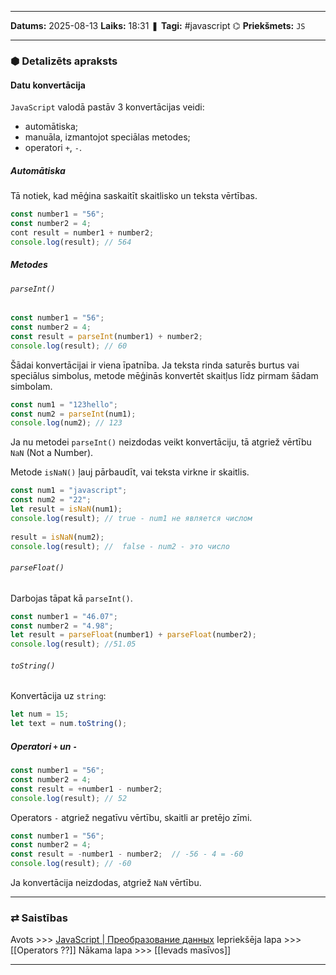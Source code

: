 ___

**Datums:** 2025-08-13
**Laiks:** 18:31
❚ **Tagi:** #javascript 
⌬ **Priekšmets:**  `JS`

---
### ⬢ Detalizēts apraksts
#### Datu konvertācija

`JavaScript` valodā pastāv 3 konvertācijas veidi:

- automātiska;
- manuāla, izmantojot speciālas metodes;
- operatori `+`, `-`.

##### Automātiska

Tā notiek, kad mēģina saskaitīt skaitlisko un teksta vērtības.

```js
const number1 = "56";
const number2 = 4;
cont result = number1 + number2;
console.log(result); // 564
```

##### Metodes

###### `parseInt()`

```js
const number1 = "56";
const number2 = 4;
const result = parseInt(number1) + number2;
console.log(result); // 60
```

Šādai konvertācijai ir viena īpatnība. Ja teksta rinda saturēs burtus vai speciālus simbolus, metode mēģinās konvertēt skaitļus līdz pirmam šādam simbolam.

```js
const num1 = "123hello";
const num2 = parseInt(num1);
console.log(num2); // 123
```

Ja nu metodei `parseInt()` neizdodas veikt konvertāciju, tā atgriež vērtību `NaN` (Not a Number).

Metode `isNaN()` ļauj pārbaudīt, vai teksta virkne ir skaitlis.

```js
const num1 = "javascript";
const num2 = "22";
let result = isNaN(num1);
console.log(result); // true - num1 не является числом
     
result = isNaN(num2);
console.log(result); //  false - num2 - это число
```

###### `parseFloat()`

Darbojas tāpat kā `parseInt()`.

```js
const number1 = "46.07";
const number2 = "4.98";
let result = parseFloat(number1) + parseFloat(number2);
console.log(result); //51.05
```

###### `toString()`

Konvertācija uz `string`:

```js
let num = 15;  
let text = num.toString();
```

##### Operatori `+` un `-`

```js
const number1 = "56";
const number2 = 4;
const result = +number1 - number2;
console.log(result); // 52
```

Operators `-` atgriež negatīvu vērtību, skaitli ar pretējo zīmi.

```js
const number1 = "56";
const number2 = 4;
const result = -number1 - number2;  // -56 - 4 = -60
console.log(result); // -60
```

Ja konvertācija neizdodas, atgriež `NaN` vērtību.

---
### ⇄ Saistības

Avots >>> [JavaScript \| Преобразование данных](https://metanit.com/web/javascript/2.4.php)
Iepriekšēja lapa >>> [[Operators ??]]
Nākama lapa >>> [[Ievads masīvos]]

---